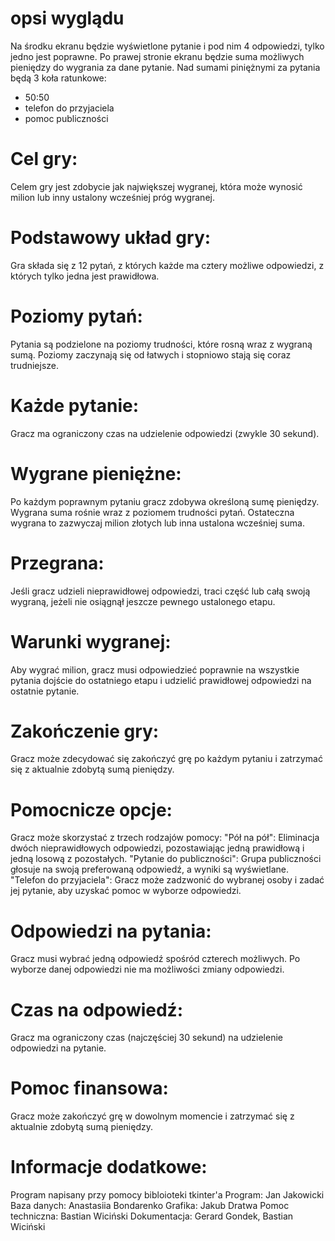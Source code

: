 # opsi wyglądu
Na środku ekranu będzie wyświetlone pytanie i pod nim 4 odpowiedzi, tylko jedno jest poprawne.
Po prawej stronie ekranu będzie suma możliwych pieniędzy do wygrania za dane pytanie.
Nad sumami piniężnymi za pytania będą 3 koła ratunkowe:
  - 50:50
  - telefon do przyjaciela
  - pomoc publiczności

# Cel gry:
  Celem gry jest zdobycie jak największej wygranej, która może wynosić milion lub inny ustalony wcześniej próg wygranej.

# Podstawowy układ gry:
  Gra składa się z 12 pytań, z których każde ma cztery możliwe odpowiedzi, z których tylko jedna jest prawidłowa.

# Poziomy pytań:
  Pytania są podzielone na poziomy trudności, które rosną wraz z wygraną sumą. Poziomy zaczynają się od łatwych i stopniowo stają się coraz trudniejsze.

# Każde pytanie:
  Gracz ma ograniczony czas na udzielenie odpowiedzi (zwykle 30 sekund).

# Wygrane pieniężne:
  Po każdym poprawnym pytaniu gracz zdobywa określoną sumę pieniędzy.
  Wygrana suma rośnie wraz z poziomem trudności pytań. Ostateczna wygrana to zazwyczaj milion złotych lub inna ustalona wcześniej suma.

# Przegrana:
  Jeśli gracz udzieli nieprawidłowej odpowiedzi, traci część lub całą swoją wygraną, jeżeli nie osiągnął jeszcze pewnego ustalonego etapu.

# Warunki wygranej:
  Aby wygrać milion, gracz musi odpowiedzieć poprawnie na wszystkie pytania dojście do ostatniego etapu i udzielić prawidłowej odpowiedzi na ostatnie pytanie.

# Zakończenie gry:
  Gracz może zdecydować się zakończyć grę po każdym pytaniu i zatrzymać się z aktualnie zdobytą sumą pieniędzy.

# Pomocnicze opcje:
  Gracz może skorzystać z trzech rodzajów pomocy:
    "Pół na pół": Eliminacja dwóch nieprawidłowych odpowiedzi, pozostawiając jedną prawidłową i jedną losową z pozostałych.
    "Pytanie do publiczności": Grupa publiczności głosuje na swoją preferowaną odpowiedź, a wyniki są wyświetlane.
    "Telefon do przyjaciela": Gracz może zadzwonić do wybranej osoby i zadać jej pytanie, aby uzyskać pomoc w wyborze odpowiedzi.

# Odpowiedzi na pytania:
  Gracz musi wybrać jedną odpowiedź spośród czterech możliwych. Po wyborze danej odpowiedzi nie ma możliwości zmiany odpowiedzi.

# Czas na odpowiedź:
  Gracz ma ograniczony czas (najczęściej 30 sekund) na udzielenie odpowiedzi na pytanie.

# Pomoc finansowa:
  Gracz może zakończyć grę w dowolnym momencie i zatrzymać się z aktualnie zdobytą sumą pieniędzy.

# Informacje dodatkowe:
  Program napisany przy pomocy bibloioteki tkinter'a
  Program: Jan Jakowicki
  Baza danych: Anastasiia Bondarenko
  Grafika: Jakub Dratwa
  Pomoc techniczna: Bastian Wiciński
  Dokumentacja: Gerard Gondek, Bastian Wiciński
